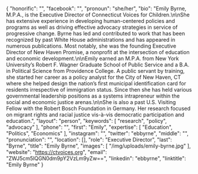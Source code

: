 {
  "honorific": "",
  "facebook": "",
  "pronoun": "she/her",
  "bio": "Emily Byrne, M.P.A., is the Executive Director of Connecticut Voices for Children.\n\nShe has extensive experience in developing human-centered policies and programs as well as driving effective advocacy strategies in service of progressive change. Byrne has led and contributed to work that has been recognized by past White House administrations and has appeared in numerous publications. Most notably, she was the founding Executive Director of New Haven Promise, a nonprofit at the intersection of education and economic development.\n\nEmily earned an M.P.A. from New York University’s Robert F. Wagner Graduate School of Public Service and a B.A. in Political Science from Providence College. A public servant by training, she started her career as a policy analyst for the City of New Haven, CT where she helped design the nation’s first municipal identification card for residents irrespective of immigration status. Since then she has held various governmental leadership positions as a systems intrapreneur within the social and economic justice arenas.\n\nShe is also a past U.S. Visiting Fellow with the Robert Bosch Foundation in Germany. Her research focused on migrant rights and racial justice vis-à-vis democratic participation and education.",
  "layout": "person",
  "keywords": [
    "research",
    "policy",
    "advocacy"
  ],
  "phone": "",
  "first": "Emily",
  "expertise": [
    "Education",
    "Politics",
    "Economics"
  ],
  "instagram": "",
  "twitter": "ebbyrne",
  "middle": "",
  "pronunciation": "",
  "location": [],
  "role": "Executive Director",
  "last": "Byrne",
  "title": "Emily Byrne",
  "images": [
    "/img/uploads/emily-byrne.jpg"
  ],
  "website": "https://ctvoices.org",
  "email": "ZWJ5cm5lQGN0dm9pY2VzLm9yZw==",
  "linkedin": "ebbyrne",
  "linktitle": "Emily Byrne"
}